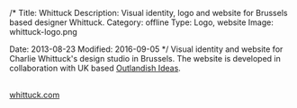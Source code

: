 /*
Title: Whittuck
Description: Visual identity, logo and website for Brussels based designer Whittuck.
Category: offline
Type: Logo, website
Image: whittuck-logo.png

Date: 2013-08-23
Modified: 2016-09-05
*/
Visual identity and website for Charlie Whittuck's design studio in Brussels. 
The website is developed in collaboration with UK based <a href="http://outlandishideas.co.uk/" target="_blank" rel="noopener">Outlandish Ideas</a>.
  
<br>
<a href="http://whittuck.com" target="_blank" rel="noopener">whittuck.com</a>
